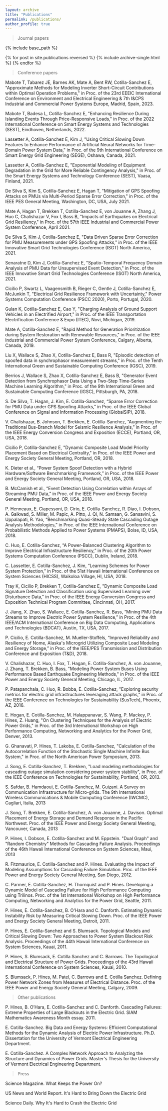 ```yaml
---
layout: archive
title: "Publications"
permalink: /publications/
author_profile: true
---
```


> Journal papers

{% include base_path %}

{% for post in site.publications reversed %}
  {% include archive-single.html %}
{% endfor %}

> Conference papers

Mabote T, Tabarez JE, Barnes AK, Mate A, Bent RW, Cotilla-Sanchez E, "Approximate Methods for Modeling Inverter Short-Circuit Contributions within Optimal Operation Problems," in Proc. of the 23rd EEEIC International Conference on Environment and Electrical Engineering & 7th I&CPS Industrial and Commercial Power Systems Europe, Madrid, Spain, 2023.

Mabote T, Badesa L, Cotilla-Sanchez E, "Enhancing Resilience During Islanding Events Through Price-Responsive Loads," in Proc. of the 2022 International Conference on Smart Energy Systems and Technologies (SEST), Eindhoven, Netherlands, 2022.

Lassetter A, Cotilla-Sanchez E, Kim J, "Using Critical Slowing Down Features to Enhance Performance of Artificial Neural Networks for Time-Domain Power System Data," in Proc. of the 9th International Conference on Smart Energy Grid Engineering (SEGE), Oshawa, Canada, 2021.

Lassetter A, Cotilla-Sanchez E, "Exponential Modeling of Equipment Degradation in the Grid for More Reliable Contingency Analysis," in Proc. of the Smart Energy Systems and Technology Conference (SEST), Vaasa, Finland, 2021.

De Silva S, Kim S, Cotilla-Sanchez E, Hagan T, "Mitigation of GPS Spoofing Attacks on PMUs via Multi-Period Sparse Error Correction," in Proc. of the IEEE PES General Meeting, Washington, DC, USA, July 2021.

Mate A, Hagan T, Brekken T, Cotilla-Sanchez E, von Jouanne A, Zhang J, Huo C, Chalishazar V, Fox I, Bass B, "Impacts of Earthquakes on Electrical Grid Resiliency," in Proc. of the 57th IEEE Industrial and Commercial Power System Conference, April 2021.  

De Silva S, Kim J, Cotilla-Sanchez E, "Data Driven Sparse Error Correction for PMU Measurements under GPS Spoofing Attacks," in Proc. of the IEEE Innovative Smart Grid Technologies Conference (ISGT) North America, 2021.

Senaratne D, Kim J, Cotilla-Sanchez E, "Spatio-Temporal Frequency Domain Analysis of PMU Data for Unsupervised Event Detection," in Proc. of the IEEE Innovative Smart Grid Technologies Conference (ISGT) North America, 2021.

Cicilio P, Swartz L, Vaagensmith B, Rieger C, Gentle J, Cotilla-Sanchez E, McJunkin T, "Electrical Grid Resilience Framework with Uncertainty," Power Systems Computation Conference (PSCC 2020), Porto, Portugal, 2020.

Gulan K, Cotilla-Sanchez E, Cao Y, "Charging Analysis of Ground Support Vehicles in an Electrified Airport," in Proc. of the IEEE Transportation Electrification Conference & Expo (ITEC), Novi, Michigan, 2019.

Mate A, Cotilla-Sanchez E, "Rapid Method for Generation Prioritization during System Restoration with Renewable Resources," in Proc. of the IEEE Industrial and Commercial Power System Conference, Calgary, Alberta, Canada, 2019.

Liu X, Wallace S, Zhao X, Cotilla-Sanchez E, Bass R, "Episodic detection of spoofed data in synchrophasor measurement streams," in Proc. of the Tenth International Green and Sustainable Computing Conference (IGSC), 2019.

Berrios J, Wallace S, Zhao X, Cotilla-Sanchez E, Bass B, "Generator Event Detection from Synchrophasor Data Using a Two-Step Time-Series Machine Learning Algorithm," in Proc. of the 9th International Green and Sustainable Computing Conference (IGSC), Pittsburgh, PA, 2018.

S. De Silva, T. Hagan, J. Kim, E. Cotilla-Sanchez, “Sparse Error Correction for PMU Data under GPS Spoofing Attacks,” in Proc. of the IEEE Global Conference on Signal and Information Processing (GlobalSIP), 2018.

V. Chalishazar, B. Johnson, T. Brekken, E. Cotilla-Sanchez, “Augmenting the Traditional Bus-Branch Model for Seismic Resilience Analysis,” in Proc. of the IEEE Energy Conversion Congress and Exposition (ECCE), Portland, OR, USA, 2018.

Cicilio P, Cotilla-Sanchez E, "Dynamic Composite Load Model Priority Placement Based on Electrical Centrality," in Proc. of the IEEE Power and Energy Society General Meeting, Portland, OR, 2018.

K. Dieter et al., “Power System Spoof Detection with a Hybrid Hardware/Software Benchmarking Framework,” in Proc. of the IEEE Power and Energy Society General Meeting, Portland, OR, USA, 2018.

B. McCamish et al., “Event Detection Using Correlation within Arrays of Streaming PMU Data,” in Proc. of the IEEE Power and Energy Society General Meeting, Portland, OR, USA, 2018.

P. Henneaux, E. Ciapessoni, D. Cirio, E. Cotilla-Sanchez, R. Diao, I. Dobson, A. Gaikwad, S. Miller, M. Papic, A. Pitto, J. Qi, N. Samaan, G. Sansavini, S. Uppalapati, R. Yao, “Benchmarking Quasi-Steady State Cascading Outage Analysis Methodologies,” in Proc. of the IEEE International Conference on Probabilistic Methods Applied to Power Systems (PMAPS), Boise, ID, USA, 2018.

C. Huo, E. Cotilla-Sanchez, “A Power-Balanced Clustering Algorithm to Improve Electrical Infrastructure Resiliency,” in Proc. of the 20th Power Systems Computation Conference (PSCC), Dublin, Ireland, 2018.

C. Lassetter, E. Cotilla-Sanchez, J. Kim, “Learning Schemes for Power System Protection,” in Proc. of the 51st Hawaii International Conference on System Sciences (HICSS), Waikoloa Village, HI, USA, 2018.

Tray K, Cicilio P, Brekken T, Cotilla-Sanchez E, "Dynamic Composite Load Signature Detection and Classification using Supervised Learning over Disturbance Data," in Proc. of the IEEE Energy Conversion Congress and Exposition Technical Program Committee, Cincinnati, OH, 2017.

J. Jiang, X. Zhao, S. Wallace, E. Cotilla-Sanchez, R. Bass, “Mining PMU Data Streams to Improve Electric Power System Resilience,” in Proc. of the 4th IEEE/ACM International Conference on Big Data Computing, Applications and Technologies (BDCAT), Austin, TX, USA, 2017.

P. Cicilio, E. Cotilla-Sanchez, M. Mueller-Stoffels, “Improved Reliability and Resiliency of Nome, Alaska's Microgrid Utilizing Composite Load Modeling and Energy Storage,” in Proc. of the IEEE/PES Transmission and Distribution Conference and Exposition (T&D), 2018.

V. Chalishazar, C. Huo, I. Fox, T. Hagan, E. Cotilla-Sanchez, A. von Jouanne, J. Zhang, T. Brekken, B. Bass, "Modeling Power System Buses Using Performance Based Earthquake Engineering Methods," in Proc. of the IEEE Power and Energy Society General Meeting, Chicago, IL, 2017.

P. Patapanchala, C. Huo, R. Bobba, E. Cotilla-Sanchez, "Exploring security metrics for electric grid infrastructures leveraging attack graphs," in Proc. of the IEEE Conference on Technologies for Sustainability (SusTech), Phoenix, AZ, 2016.

E. Hogan, E. Cotilla-Sanchez, M. Halappanavar, S. Wang, P. Mackey, P. Hines, Z. Huang, "On Clustering Techniques for the Analysis of Electric Power Grids," in Proc. of the 3rd International Workshop on High Performance Computing, Networking and Analytics for the Power Grid, Denver, 2013.

G. Ghanavati, P. Hines, T. Lakoba, E. Cotilla-Sanchez, "Calculation of the Autocorrelation Function of the Stochastic Single Machine Infinite Bus System," in Proc. of the North American Power Symposium, 2013.

J. Song, E. Cotilla-Sanchez, T. Brekken, "Load modeling methodologies for cascading outage simulation considering power system stability", in Proc. of the IEEE Conference on Technologies for Sustainability, Portland, OR, 2013.

S. Safdar, B. Hamdaoui, E. Cotilla-Sanchez, M. Guizani. A Survey on Communication Infrastructure for Micro-grids. The 9th International Wireless Communications & Mobile Computing Conference (IWCMC), Cagliari, Italia, 2013

J. Song, T. Brekken, E. Cotilla-Sanchez, A. von Jouanne, J. Davison. Optimal Placement of Energy Storage and Demand Response in the Pacific Northwest. Proc. of the IEEE Power and Energy Society General Meeting, Vancouver, Canada, 2013

P. Hines, I. Dobson, E. Cotilla-Sanchez and M. Eppstein. "Dual Graph" and "Random Chemistry" Methods for Cascading Failure Analysis. Proceedings of the 46th Hawaii International Conference on System Sciences, Maui, 2013

R. Fitzmaurice, E. Cotilla-Sanchez and P. Hines. Evaluating the Impact of Modeling Assumptions for Cascading Failure Simulation. Proc. of the IEEE Power and Energy Society General Meeting, San Diego, 2012.

C. Parmer, E. Cotilla-Sanchez, H. Thornquist and P. Hines. Developing a Dynamic Model of Cascading Failure for High Performance Computing using Trilinos. Proc. of the 1st International Workshop on High Performance Computing, Networking and Analytics for the Power Grid, Seattle, 2011.

P. Hines, E. Cotilla-Sanchez, B. O'Hara and C. Danforth. Estimating Dynamic Instability Risk by Measuring Critical Slowing Down. Proc. of the IEEE Power and Energy Society General Meeting, Detroit, 2011.

P. Hines, E. Cotilla-Sanchez and S. Blumsack. Topological Models and Critical Slowing Down: Two Approaches to Power System Blackout Risk Analysis. Proceedings of the 44th Hawaii International Conference on System Sciences, Kauai, 2011.

P. Hines, S. Blumsack, E. Cotilla Sanchez and C. Barrows. The Topological and Electrical Structure of Power Grids. Proceedings of the 43rd Hawaii International Conference on System Sciences, Kauai, 2010.

S. Blumsack, P. Hines, M. Patel, C. Barrows and E. Cotilla Sanchez. Defining Power Network Zones from Measures of Electrical Distance. Proc. of the IEEE Power and Energy Society General Meeting, Calgary, 2009.


> Other publications

P. Hines, B. O’Hara, E. Cotilla-Sanchez and C. Danforth. Cascading Failures: Extreme Properties of Large Blackouts in the Electric Grid. SIAM Mathematics Awareness Month essay. 2011.

E. Cotilla-Sanchez. Big Data and Energy Systems: Efficient Computational Methods for the Dynamic Analysis of Electric Power Infrastructure. Ph.D. Dissertation for the University of Vermont Electrical Engineering Department.

E. Cotilla-Sanchez. A Complex Network Approach to Analyzing the Structure and Dynamics of Power Grids. Master's Thesis for the University of Vermont Electrical Engineering Department.


> Press

Science Magazine. What Keeps the Power On?

US News and World Report. It's Hard to Bring Down the Electric Grid

Science Daily. Why It's Hard to Crash the Electric Grid
